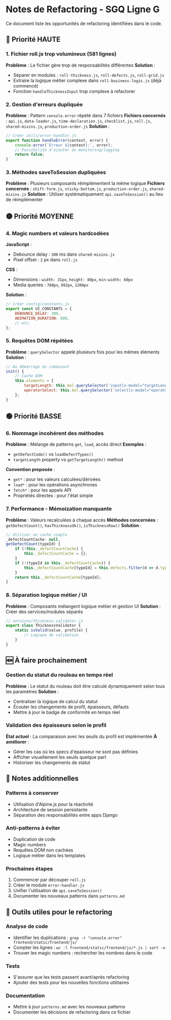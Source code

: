 # Notes de Refactoring - SGQ Ligne G

Ce document liste les opportunités de refactoring identifiées dans le code.

## 🔴 Priorité HAUTE

### 1. Fichier roll.js trop volumineux (581 lignes)
**Problème** : Le fichier gère trop de responsabilités différentes
**Solution** : 
- Séparer en modules : `roll-thickness.js`, `roll-defects.js`, `roll-grid.js`
- Extraire la logique métier complexe dans `roll-business-logic.js` (déjà commencé)
- Fonction `handleThicknessInput` trop complexe à refactorer

### 2. Gestion d'erreurs dupliquée
**Problème** : Pattern `console.error` répété dans 7 fichiers
**Fichiers concernés** : `api.js`, `data-loader.js`, `time-declaration.js`, `checklist.js`, `roll.js`, `shared-mixins.js`, `production-order.js`
**Solution** : 
```javascript
// Créer utils/error-handler.js
export function handleError(context, error) {
    console.error(`Erreur ${context}:`, error);
    // Possibilité d'ajouter du monitoring/logging
    return false;
}
```

### 3. Méthodes saveToSession dupliquées
**Problème** : Plusieurs composants réimplémentent la même logique
**Fichiers concernés** : `shift-form.js`, `sticky-bottom.js`, `production-order.js`, `shared-mixins.js`
**Solution** : Utiliser systématiquement `api.saveToSession()` au lieu de réimplémenter

## 🟡 Priorité MOYENNE

### 4. Magic numbers et valeurs hardcodées
**JavaScript** :
- Debounce delay : `300` ms dans `shared-mixins.js`
- Pixel offset : `2` px dans `roll.js`

**CSS** :
- Dimensions : `width: 31px`, `height: 80px`, `min-width: 60px`
- Media queries : `768px`, `992px`, `1200px`

**Solution** :
```javascript
// Créer config/constants.js
export const UI_CONSTANTS = {
    DEBOUNCE_DELAY: 300,
    ANIMATION_DURATION: 600,
    // etc.
};
```

### 5. Requêtes DOM répétées
**Problème** : `querySelector` appelé plusieurs fois pour les mêmes éléments
**Solution** :
```javascript
// Au démarrage du composant
init() {
    // Cache DOM
    this.elements = {
        targetLength: this.$el.querySelector('input[x-model="targetLength"]'),
        operatorSelect: this.$el.querySelector('select[x-model="operatorId"]')
    };
}
```

## 🟢 Priorité BASSE

### 6. Nommage incohérent des méthodes
**Problème** : Mélange de patterns `get`, `load`, accès direct
**Exemples** :
- `getDefectCode()` vs `loadDefectTypes()`
- `targetLength` property vs `getTargetLength()` method

**Convention proposée** :
- `get*` : pour les valeurs calculées/dérivées
- `load*` : pour les opérations asynchrones
- `fetch*` : pour les appels API
- Propriétés directes : pour l'état simple

### 7. Performance - Mémoization manquante
**Problème** : Valeurs recalculées à chaque accès
**Méthodes concernées** : `getDefectCount()`, `hasThicknessOk()`, `isThicknessRow()`
**Solution** :
```javascript
// Utiliser un cache simple
_defectCountCache: null,
getDefectCount(typeId) {
    if (!this._defectCountCache) {
        this._defectCountCache = {};
    }
    if (!(typeId in this._defectCountCache)) {
        this._defectCountCache[typeId] = this.defects.filter(d => d.typeId == typeId).length;
    }
    return this._defectCountCache[typeId];
}
```

### 8. Séparation logique métier / UI
**Problème** : Composants mélangent logique métier et gestion UI
**Solution** : Créer des services/modules séparés
```javascript
// services/thickness-validator.js
export class ThicknessValidator {
    static isValid(value, profile) {
        // Logique de validation
    }
}
```

## 🆕 À faire prochainement

### Gestion du statut du rouleau en temps réel
**Problème** : Le statut du rouleau doit être calculé dynamiquement selon tous les paramètres
**Solution** : 
- Centraliser la logique de calcul du statut
- Écouter les changements de profil, épaisseurs, défauts
- Mettre à jour le badge de conformité en temps réel

### Validation des épaisseurs selon le profil
**État actuel** : La comparaison avec les seuils du profil est implémentée
**À améliorer** :
- Gérer les cas où les specs d'épaisseur ne sont pas définies
- Afficher visuellement les seuils quelque part
- Historiser les changements de statut

## 📝 Notes additionnelles

### Patterns à conserver
- Utilisation d'Alpine.js pour la réactivité
- Architecture de session persistante
- Séparation des responsabilités entre apps Django

### Anti-patterns à éviter
- Duplication de code
- Magic numbers
- Requêtes DOM non cachées
- Logique métier dans les templates

### Prochaines étapes
1. Commencer par découper `roll.js`
2. Créer le module `error-handler.js`
3. Unifier l'utilisation de `api.saveToSession()`
4. Documenter les nouveaux patterns dans `patterns.md`

## 🔧 Outils utiles pour le refactoring

### Analyse de code
- Identifier les duplications : `grep -r "console.error" frontend/static/frontend/js/`
- Compter les lignes : `wc -l frontend/static/frontend/js/*.js | sort -n`
- Trouver les magic numbers : rechercher les nombres dans le code

### Tests
- S'assurer que les tests passent avant/après refactoring
- Ajouter des tests pour les nouvelles fonctions utilitaires

### Documentation
- Mettre à jour `patterns.md` avec les nouveaux patterns
- Documenter les décisions de refactoring dans ce fichier